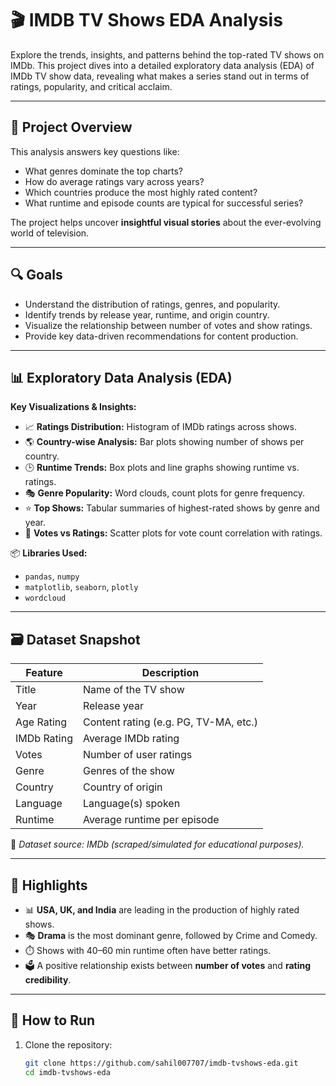 # 🎬 IMDB TV Shows EDA Analysis

Explore the trends, insights, and patterns behind the top-rated TV shows on IMDb. This project dives into a detailed exploratory data analysis (EDA) of IMDb TV show data, revealing what makes a series stand out in terms of ratings, popularity, and critical acclaim.


---

## 📌 Project Overview

This analysis answers key questions like:

- What genres dominate the top charts?
- How do average ratings vary across years?
- Which countries produce the most highly rated content?
- What runtime and episode counts are typical for successful series?

The project helps uncover **insightful visual stories** about the ever-evolving world of television.

---

## 🔍 Goals

- Understand the distribution of ratings, genres, and popularity.
- Identify trends by release year, runtime, and origin country.
- Visualize the relationship between number of votes and show ratings.
- Provide key data-driven recommendations for content production.

---

## 📊 Exploratory Data Analysis (EDA)

**Key Visualizations & Insights:**

- 📈 **Ratings Distribution:** Histogram of IMDb ratings across shows.
- 🌎 **Country-wise Analysis:** Bar plots showing number of shows per country.
- 🕒 **Runtime Trends:** Box plots and line graphs showing runtime vs. ratings.
- 🎭 **Genre Popularity:** Word clouds, count plots for genre frequency.
- ⭐ **Top Shows:** Tabular summaries of highest-rated shows by genre and year.
- 🔄 **Votes vs Ratings:** Scatter plots for vote count correlation with ratings.

📦 **Libraries Used:**
- `pandas`, `numpy`
- `matplotlib`, `seaborn`, `plotly`
- `wordcloud`

---

## 🗃️ Dataset Snapshot

| Feature         | Description                              |
|----------------|------------------------------------------|
| Title           | Name of the TV show                      |
| Year            | Release year                             |
| Age Rating      | Content rating (e.g. PG, TV-MA, etc.)    |
| IMDb Rating     | Average IMDb rating                      |
| Votes           | Number of user ratings                   |
| Genre           | Genres of the show                       |
| Country         | Country of origin                        |
| Language        | Language(s) spoken                       |
| Runtime         | Average runtime per episode              |

🧪 *Dataset source: IMDb (scraped/simulated for educational purposes).*

---

## 📌 Highlights

- 📊 **USA, UK, and India** are leading in the production of highly rated shows.
- 🎭 **Drama** is the most dominant genre, followed by Crime and Comedy.
- ⏱️ Shows with 40–60 min runtime often have better ratings.
- 🗳️ A positive relationship exists between **number of votes** and **rating credibility**.

---

## 🚀 How to Run

1. Clone the repository:
   ```bash
   git clone https://github.com/sahil007707/imdb-tvshows-eda.git
   cd imdb-tvshows-eda
